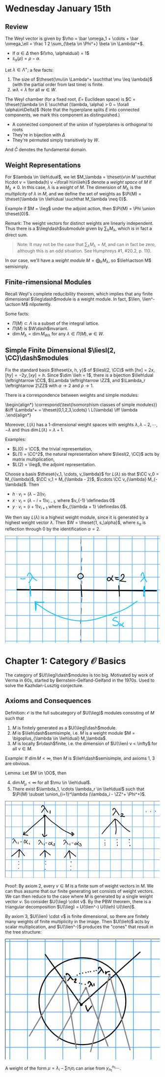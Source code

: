# Wednesday January 15th

## Review

The Weyl vector is given by $\rho = \bar \omega_1 + \cdots + \bar \omega_\ell = \frac 1 2 \sum_{\beta \in \Phi^+} \beta \in \Lambda^+$.

- If $\alpha \in \Delta$ then $(\rho, \alpha\dual) = 1$
- $s_\alpha(\rho) = \rho - \alpha$.

Let $\lambda \in \Lambda^+$; a few facts:

1. The size of $\theset{\mu\in \Lambda^+ \suchthat \mu \leq \lambda}$ (with the partial order from last time) is finite.
2. $w\lambda < \lambda$ for all $w\in W$.

The Weyl chamber (for a fixed root, $E =$ Euclidean space) is $C = \theset{\lambda \in E \suchthat (\lambda, \alpha) > 0 ~ \forall \alpha\in\Delta}$
(Note that the hyperplane splits $E$ into connected components, we mark this component as distinguished.)

- A connected component of the union of hyperplanes is orthogonal to roots
- They're in bijection with $\Delta$
- They're permuted simply transitively by $W$.

And $\bar C$ denotes the fundamental domain.

## Weight Representations

For $\lambda \in \lieh\dual$, we let $M_\lambda = \theset{v\in M \suchthat h\cdot v = \lambda(h) v ~\forall h\in\lieh}$ denote a *weight space* of $M$ if $M_\lambda \neq 0$.
In this case, $\lambda$ is a *weight* of $M$.
The dimension of $M_\lambda$ is the *multiplicity* of $\lambda$ in $M$, and we define the set of weights as $\Pi(M) = \theset{\lambda \in \lieh\dual \suchthat M_\lambda \neq 0}$.

Example if $M = \lieg$ under the adjoint action, then $\Pi(M) = \Phi \union \theset{0}$.

Remark:
The weight vectors for distinct weights are linearly independent.
Thus there is a $\lieg\dash$submodule given by $\sum_\lambda M_\lambda$, which is in fact a direct sum.

> Note: It may not be the case that $\sum_\lambda M_\lambda = M$, and can in fact be zero, although this is an odd situation.
> See Humphreys \#1, \#20.2, p. 110.

In our case, we'll have a *weight module* $M = \bigoplus_\lambda M_\lambda$, so $\lieh\actson M$ semisimply.

## Finite-rimensional Modules

Recall Weyl's complete reducibility theorem, which implies that any finite dimensional $\lieg\dash$module is a weight module.
In fact, $\lien, \lien^- \actson M$ nilpotently.

Some facts:

- $\Pi(M) \subset \Lambda$ is a subset of the integral lattice.
- $\Pi(M)$ is $W\dash$invariant.
- $\dim M_\lambda = \dim M_{W\lambda}$ for any $\lambda \in \Pi(M), w\in W$.

## Simple Finite Dimensional $\liesl(2, \CC)\dash$modules

Fix the standard basis $\theset{x, h, y}$ of $\liesl(2, \CC)$ with $[h x] = 2x, [h y] = -2y, [x y] = h$.
Since $\dim \lieh = 1$, there is a bijection $\lieh\dual \leftrightarrow \CC$, $\Lambda \leftrightarrow \ZZ$, and $\Lambda_r \leftrightarrow 2\ZZ$ with $\alpha \to 2$ and $\rho \to 1$.

There is a correspondence between weights and simple modules:

\begin{align*}
\correspond{\text{Isomorphism classes of simple modules}} &\iff \Lambda^+ = \theset{0,1,2,3,\cdots} \\
L(\lambda) \iff \lambda
.\end{align*}

Moreover, $L(\lambda)$ has a 1-dimensional weight spaces with weights $\lambda, \lambda - 2, \cdots, -\lambda$
and thus $\dim L(\lambda) = \lambda + 1$.

Examples:

- $L(0) = \CC$, the trivial representation,
- $L(1) = \CC^2$, the natural representation where $\liesl(2, \CC)$ acts by matrix multiplication,
- $L(2) = \lieg$, the adjoint representation.

Choose a basis $\theset{v_1, \cdots, v_\lambda}$ for $L(\lambda)$ so that $\CC v_0 = M_{\lambda}$, $\CC v_1 = M_{\lambda - 2}$, $\cdots \CC v_{\lambda} M_{-\lambda}$.
Then 

- $h\cdot v_i = (\lambda - 2i) v_i$
- $x \cdot v_i = (\lambda - i + 1) v_{i-1}$, where $v_{-1} \definedas 0$
- $y \cdot v_i = (i + 1)v_{i+1}$ where $v_{\lambda + 1} \definedas 0$.

We then say $L(\lambda)$ is a highest weight module, since it is generated by a highest weight vector $\lambda$.
Then $W = \theset{1, s_\alpha}$, where $s_\alpha$ is reflection through 0 by the identification $\alpha = 2$.

![Image](figures/2020-01-15-09:38.png)


# Chapter 1: Category $\mathcal O$ Basics

The category of $U(\lieg)\dash$modules is too big.
Motivated by work of Verma in 60s, started by Bernstein-Gelfand-Gelfand in the 1970s.
Used to solve the Kazhdan-Lusztig conjecture.

## Axioms and Consequences

Definition:
$\mathcal O$ is the full subcategory of $U(\lieg)$ modules consisting of $M$ such that 

1. $M$ is finitely generated as a $U(\lieg)\dash$module.
2. $M$ is $\lieh\dash$semisimple, i.e. $M$ is a weight module $M = \bigoplus_{\lambda \in \lieh\dual} M_\lambda$.
3. $M$ is locally $n\dash$finite, i.e. the dimension of $U(\lien) v < \infty$ for all $v\in M$.

Example:
If $\dim M < \infty$, then $M$ is $\lieh\dash$semisimple, and axioms 1, 3 are obvious.

Lemma:
Let $M \in \OO$, then

4. $\dim M_\mu < \infty$ for all $\mu \in \lieh\dual$.
5. There exist $\lambda_1, \cdots \lambda_r \in \lieh\dual$ such that $\Pi(M) \subset \union_{i=1}^\lambda (\lambda_i - \ZZ^+ \Phi^+)$.

![Image](figures/2020-01-15-09:50.png)

Proof:
By axiom 2, every $v\in M$ is a finite sum of weight vectors in $M$.
We can thus assume that our finite generating set consists of weight vectors.
We can then reduce to the case where $M$ is generated by a single weight vector $v$. 
So consider $U(\lieg) \cdot v$.
By the PBW theorem, there is a triangular decomposition $U(\lieg) = U(\lien^-) U(\lieh) U(\lien)$.

By axiom 3, $U(\lien) \cdot v$ is finite dimensional, so there are finitely many weights of finite multiplicity in the image.
Then $U(\lieh)$ acts by scalar multiplication, and $U(\lien^-)$ produces the "cones" that result in the tree structure:

![Image](figures/2020-01-15-09:57.png)

A weight of the form $\mu = \lambda_i - \sum n_i \alpha_i$ can arise from $y_{n_1}^{n_1} \cdots$.
